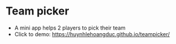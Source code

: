 # Team picker
- A mini app helps 2 players to pick their team
- Click to demo: https://huynhlehoangduc.github.io/teampicker/
